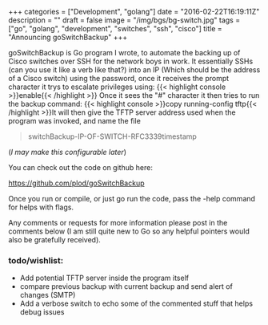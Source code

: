+++
categories = ["Development", "golang"]
date = "2016-02-22T16:19:11Z"
description = ""
draft = false
image = "/img/bgs/bg-switch.jpg"
tags = ["go", "golang", "development", "switches", "ssh", "cisco"]
title = "Announcing goSwitchBackup"
+++

goSwitchBackup is Go program I wrote, to automate the backing up of Cisco switches over SSH for the network boys in work. It essentially SSHs (can you use it like a verb like that?) into an IP (Which should be the address of a Cisco switch) using the password, once it receives the prompt character it trys to escalate privileges using: {{< highlight console >}}enable{{< /highlight >}} Once it sees the "#" character it then tries to run the backup command: {{< highlight console >}}copy running-config tftp{{< /highlight >}}It will then give the TFTP server address used when the program was invoked, and name the file

> switchBackup-IP-OF-SWITCH-RFC3339timestamp

(_I may make this configurable later_)

You can check out the code on github here:

https://github.com/plod/goSwitchBackup

Once you run or compile, or just go run the code, pass the -help command for helps with flags.

Any comments or requests for more information please post in the comments below (I am still quite new to Go so any helpful pointers would also be gratefully received).

### todo/wishlist:

* Add potential TFTP server inside the program itself
* compare previous backup with current backup and send alert of changes (SMTP)
* Add a verbose switch to echo some of the commented stuff that helps debug issues